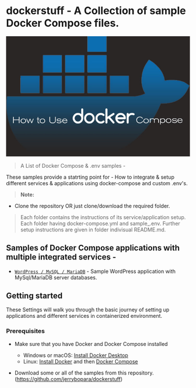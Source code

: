 # dockerstuff - A Collection of sample Docker Compose files.

![logo](repo_logo.png)

> A List of Docker Compose & .env samples - 

These samples provide a statrting point for - How to integrate & setup different services & applications using docker-compose and custom .env's. 

> **Note:**
- Clone the repository OR just clone/download the required folder. 
> Each folder contains the instructions of its service/application setup. 
> Each folder having docker-compose.yml and sample_.env. 
> Further setup instructions are given in folder indivisual README.md. 


## Samples of Docker Compose applications with multiple integrated services - 

- [`WordPress / MySQL / MariaDB`](https://github.com/jerrybopara/dockerstuff/tree/main/wordpress-mysql-mariadb) - Sample WordPress application with MySql/MariaDB server databases.



<!--lint disable awesome-toc-->
## Getting started

These Settings will walk you through the basic journey of setting up applications and different services in containerized environment.

### Prerequisites

- Make sure that you have Docker and Docker Compose installed
  - Windows or macOS:
    [Install Docker Desktop](https://www.docker.com/get-started)
  - Linux: [Install Docker](https://www.docker.com/get-started) and then
    [Docker Compose](https://github.com/docker/compose)

- Download some or all of the samples from this repository.
  (https://github.com/jerrybopara/dockerstuff)